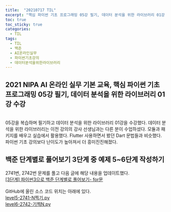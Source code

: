 ```yaml
---
title:  "20210717 TIL"
excerpt: "핵심 파이썬 기초 프로그래밍 05강 필기, 데이터 분석을 위한 라이브러리 01강 수강, 백준 단계별로 풀어보기 3단계 중 예제 5~6단계 작성(2741번, 2742번)"
toc: true
toc_sticky: true
categories:
  - TIL
tags:
  - TIL
  - 백준
  - AI온라인실무
  - 파이썬기초강의
  - 데이터분석을위한라이브러리
---
```


## 2021 NIPA AI 온라인 실무 기본 교육, 핵심 파이썬 기초 프로그래밍 05강 필기, 데이터 분석을 위한 라이브러리 01강 수강
<br>
05강을 복습하며 필기하고 데이터 분석을 위한 라이브러리 01강을 수강했다.  
데이터 분석을 위한 라이브러리는 이전 강의의 강사 선생님과는 다른 분이 수업하셨다.  
모듈과 패키지를 배우고 실습에서 활용했다. Flutter 사용하면서 봤던 Dart 문법들과 비슷했다.  
파이썬 기초 강의보다 난이도가 높아져서 더 흥미진진해졌다.  

<br>

## 백준 단계별로 풀어보기 3단계 중 예제 5\~6단계 작성하기
2741번, 2742번 문제를 풀고 다음 글에 해당 내용을 업데이트했다.    
[[3단계] 파이썬3으로 백준 단계별로 풀어보기- for문](https://leeryeongsong.github.io/baekjoon/baekjoon-step-by-step-python3-step3/)  
<br>
GitHub에 올린 소스 코드 위치는 아래에 있다.  
[level5-2741-N찍기.py ](https://github.com/leeryeongsong/baekjoon-step-by-step-python3/blob/main/step3/level5-2741-N%EC%B0%8D%EA%B8%B0.py)  
[level6-2742-기찍N.py](https://github.com/leeryeongsong/baekjoon-step-by-step-python3/blob/main/step3/level6-2742-%EA%B8%B0%EC%B0%8DN.py)
<br>
<br>
